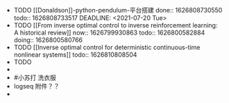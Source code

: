 - TODO [[Donaldson]]-python-pendulum-平台搭建 
  done:: 1626808730550
  todo:: 1626808733517
  DEADLINE: <2021-07-20 Tue>
- TODO [[From inverse optimal control to inverse reinforcement learning: A historical review]]
  now:: 1626799930863
  todo:: 1626800582884
  doing:: 1626800580766
- TODO [[Inverse optimal control for deterministic continuous-time nonlinear systems]]
  todo:: 1626810808504
-
  TODO
-
- #小苏打 洗衣服
- logseq 附件？？
-